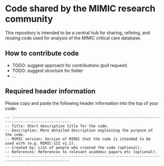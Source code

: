 # Code shared by the MIMIC research community

This repository is intended to be a central hub for sharing, refining, and reusing code used for analysis of the MIMIC critical care database.

## How to contribute code

- TODO: suggest approach for contributions (pull request)
- TODO: suggest structure for folder
- ...

## Required header information

Please copy and paste the following header information into the top of your code:

```
-- ------------------------------------------------------------------------------------------------
-- Title: Short descriptive title for the code.  
-- Description: More detailed description explaining the purpose of the code.  
-- MIMIC version: Version of MIMIC that the code is intended to be used with (e.g. MIMIC-III v1.1).  
-- Created by: List of people who created the code (optional).  
-- References: References to relevant academic papers etc (optional).  
-- ------------------------------------------------------------------------------------------------
```



